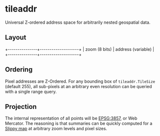 # tileaddr
Universal Z-ordered address space for arbitrarily nested geospatial data.

## Layout

  +---------------+--------------------+
  | zoom (8 bits) | address (variable) |
  +---------------+--------------------+

## Ordering
Pixel addresses are Z-Ordered. For any bounding box of `tileaddr.TileSize`
(default 255), all sub-pixels at an arbitrary even resolution can be queried
with a single range query.

## Projection
The internal representation of all points will be
[EPSG:3857](http://spatialreference.org/ref/sr-org/7483/), or Web Mercator. The
reasoning is that summaries can be quickly computed for a [Slippy
map](http://wiki.openstreetmap.org/wiki/Slippy_Map) at arbitrary zoom levels and
pixel sizes.
